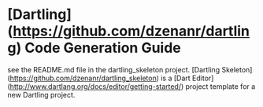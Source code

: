 # [Dartling] (https://github.com/dzenanr/dartling) Code Generation Guide

see the README.md file in the dartling_skeleton project.
[Dartling Skeleton]
(https://github.com/dzenanr/dartling_skeleton) is a [Dart Editor] (http://www.dartlang.org/docs/editor/getting-started/) project template for a new Dartling project.


